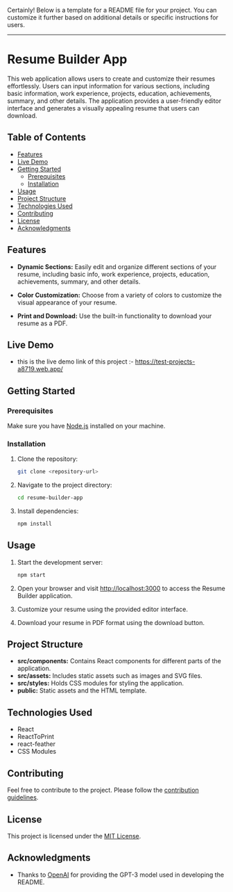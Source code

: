 Certainly! Below is a template for a README file for your project. You can customize it further based on additional details or specific instructions for users.

---

# Resume Builder App

This web application allows users to create and customize their resumes effortlessly. Users can input information for various sections, including basic information, work experience, projects, education, achievements, summary, and other details. The application provides a user-friendly editor interface and generates a visually appealing resume that users can download.

## Table of Contents

- [Features](#features)
- [Live Demo](#liveDemo)
- [Getting Started](#getting-started)
  - [Prerequisites](#prerequisites)
  - [Installation](#installation)
- [Usage](#usage)
- [Project Structure](#project-structure)
- [Technologies Used](#technologies-used)
- [Contributing](#contributing)
- [License](#license)
- [Acknowledgments](#acknowledgments)

## Features

- **Dynamic Sections:** Easily edit and organize different sections of your resume, including basic info, work experience, projects, education, achievements, summary, and other details.

- **Color Customization:** Choose from a variety of colors to customize the visual appearance of your resume.

- **Print and Download:** Use the built-in functionality to download your resume as a PDF.

## Live Demo
  - this is the live demo link of this project :- https://test-projects-a8719.web.app/

## Getting Started

### Prerequisites

Make sure you have [Node.js](https://nodejs.org/) installed on your machine.

### Installation

1. Clone the repository:

   ```bash
   git clone <repository-url>
   ```

2. Navigate to the project directory:

   ```bash
   cd resume-builder-app
   ```

3. Install dependencies:

   ```bash
   npm install
   ```

## Usage

1. Start the development server:

   ```bash
   npm start
   ```

2. Open your browser and visit [http://localhost:3000](http://localhost:3000) to access the Resume Builder application.

3. Customize your resume using the provided editor interface.

4. Download your resume in PDF format using the download button.

## Project Structure

- **src/components:** Contains React components for different parts of the application.
- **src/assets:** Includes static assets such as images and SVG files.
- **src/styles:** Holds CSS modules for styling the application.
- **public:** Static assets and the HTML template.

## Technologies Used

- React
- ReactToPrint
- react-feather
- CSS Modules

## Contributing

Feel free to contribute to the project. Please follow the [contribution guidelines](CONTRIBUTING.md).

## License

This project is licensed under the [MIT License](LICENSE).

## Acknowledgments

- Thanks to [OpenAI](https://www.openai.com/) for providing the GPT-3 model used in developing the README.
